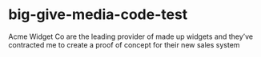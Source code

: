 # big-give-media-code-test
Acme Widget Co are the leading provider of made up widgets and they’ve contracted me to create a proof of concept for their new sales system

